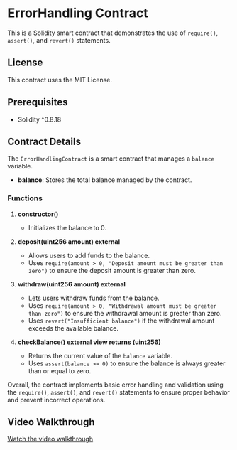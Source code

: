 # ErrorHandling Contract

This is a Solidity smart contract that demonstrates the use of `require()`, `assert()`, and `revert()` statements.

## License

This contract uses the MIT License.

## Prerequisites

- Solidity ^0.8.18

## Contract Details

The `ErrorHandlingContract` is a smart contract that manages a `balance` variable.

- **balance**: Stores the total balance managed by the contract.

### Functions

1. **constructor()**
   - Initializes the balance to 0.

2. **deposit(uint256 amount) external**
   - Allows users to add funds to the balance.
   - Uses `require(amount > 0, "Deposit amount must be greater than zero")` to ensure the deposit amount is greater than zero.

3. **withdraw(uint256 amount) external**
   - Lets users withdraw funds from the balance.
   - Uses `require(amount > 0, "Withdrawal amount must be greater than zero")` to ensure the withdrawal amount is greater than zero.
   - Uses `revert("Insufficient balance")` if the withdrawal amount exceeds the available balance.

4. **checkBalance() external view returns (uint256)**
   - Returns the current value of the `balance` variable.
   - Uses `assert(balance >= 0)` to ensure the balance is always greater than or equal to zero.

Overall, the contract implements basic error handling and validation using the `require()`, `assert()`, and `revert()` statements to ensure proper behavior and prevent incorrect operations.

## Video Walkthrough

[Watch the video walkthrough](https://www.loom.com/share/5ddcace9ced0488d9d2f129c540fad89)
